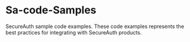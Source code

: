 # Sa-code-Samples
SecureAuth sample code examples. These code examples represents the best practices for integrating with SecureAuth products.

